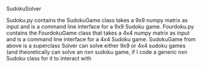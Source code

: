 SudokuSolver

Sudoku.py contains the SudokuGame class takes a 9x9 numpy matrix as input and is a command line interface for a 9x9 Sudoku game.
Fourdoku.py contains the FourdokuGame class that takes a 4x4 numpy matrix as input and is a command line interface for a 4x4 Sudoku game. SudokuGame from above is a superclass
Solver can solve either 9x9 or 4x4 sudoku games (and theoretically can solve an nxn sudoku game, if I code a generic nxn Sudoku class for it to interact with
